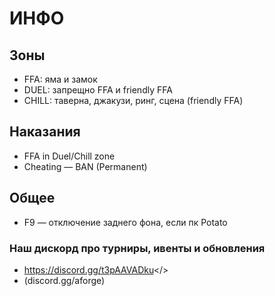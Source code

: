 # ИНФО

## Зоны
- FFA: яма и замок
- DUEL: запрещно FFA и friendly FFA
- CHILL: таверна, джакузи, ринг, сцена (friendly FFA)

## Наказания
- FFA in Duel/Chill zone
- Cheating — BAN (Permanent)

## Общее
- F9 — отключение заднего фона, если пк Potato

### Наш дискорд про турниры, ивенты и обновления 
- <a id="Adamantium FORGE">https://discord.gg/t3pAAVADku</>
- (discord.gg/aforge)
